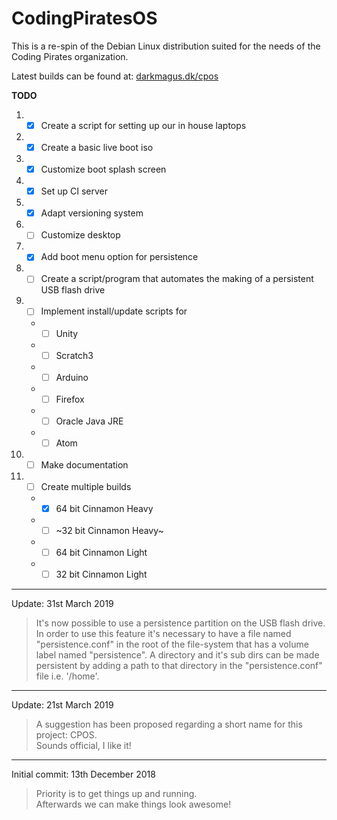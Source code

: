 # CodingPiratesOS
This is a re-spin of the Debian Linux distribution suited for the needs of the Coding Pirates organization.

Latest builds can be found at: [darkmagus.dk/cpos](https://www.darkmagus.dk/cpos)

**TODO**
1. - [x] Create a script for setting up our in house laptops
2. - [x] Create a basic live boot iso
3. - [x] Customize boot splash screen
4. - [x] Set up CI server
5. - [x] Adapt versioning system
6. - [ ] Customize desktop
7. - [x] Add boot menu option for persistence
8. - [ ] Create a script/program that automates the making of a persistent USB flash drive
9. - [ ] Implement install/update scripts for
    * - [ ] Unity
    * - [ ] Scratch3
    * - [ ] Arduino
    * - [ ] Firefox
    * - [ ] Oracle Java JRE
    * - [ ] Atom
10. - [ ] Make documentation
11. - [ ] Create multiple builds
    * - [x] 64 bit Cinnamon Heavy
    * - [ ] ~32 bit Cinnamon Heavy~
    * - [ ] 64 bit Cinnamon Light
    * - [ ] 32 bit Cinnamon Light

---

Update: 31st March 2019 <br>
>It's now possible to use a persistence partition on the USB flash drive.
In order to use this feature it's necessary to have a file named "persistence.conf"
in the root of the file-system that has a volume label named "persistence".
A directory and it's sub dirs can be made persistent by adding a
path to that directory in the "persistence.conf" file i.e. '/home'.

---

Update: 21st March 2019 <br>
>A suggestion has been proposed regarding a short name for this project: CPOS. <br>
Sounds official, I like it! <br>

---

Initial commit: 13th December 2018<br>
>Priority is to get things up and running.<br>
Afterwards we can make things look awesome!<br>
